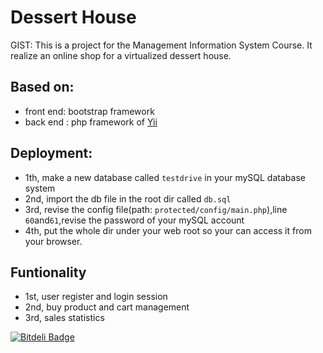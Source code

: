 # Dessert House 
GIST:
This is a project for the Management Information System Course.
It realize an online shop for a virtualized dessert house.

## Based on:
* front end: bootstrap framework
* back end : php framework of [Yii](http://www.yiiframework.com/)

## Deployment:
* 1th, make a new database called `testdrive` in your mySQL database system
* 2nd, import the db file in the root dir called `db.sql`
* 3rd, revise the config file(path: `protected/config/main.php`),line `60`and`61`,revise the password of your mySQL account
* 4th, put the whole dir under your web root so your can access it from your browser.

## Funtionality
* 1st, user register and login session
* 2nd, buy product and cart management
* 3rd, sales statistics


[![Bitdeli Badge](https://d2weczhvl823v0.cloudfront.net/njuprincerain/desserthouse/trend.png)](https://bitdeli.com/free "Bitdeli Badge")

